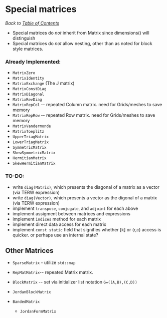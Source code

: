 # Special matrices

_Back to [Table of Contents](README.md)_

* Special matrices do *not* inherit from Matrix since dimensions() will distinguish
* Special matrices do *not* allow nesting, other than as noted for block style matrices.


### Already Implemented:
* `MatrixZero`
* `MatrixIdentity`
* `MatrixExchange` (The J matrix)
* `MatrixConstDiag`
* `MatrixDiagonal`
* `MatrixRevDiag`  
* `MatrixRepCol` -- repeated Column matrix. need for Grids/meshes to save memory
* `MatrixRepRow` -- repeated Row matrix. need for Grids/meshes to save memory
* `MatrixVandermonde`
* `MatrixToeplitz`
* `UpperTriagMatrix`
* `LowerTriagMatrix`
* `SymmetricMatrix`
* `SkewSymmetricMatrix`
* `HermitianMatrix`
* `SkewHermitianMatrix`

### TO-DO:
 
* write `diag(Matrix)`, which presents the diagonal of a matrix as a vector (via TERW expression)
* write `diag(Vector)`, which presents a vector as the digonal of a matrix (via TERW expression)
* implement `transpose`, `conjugate`, and `adjoint` for each above
* implement assigment between matrices and expressions
* implement `indices` method for each matrix
* implement direct data access for each matrix
* implement `const static` field that signifies whether [k] or (r,c) access is quicker. or perhaps use an internal state?

## Other Matrices


* `SparseMatrix` - utilize `std::map`



* `RepMatMatrix`-- repeated Matrix matrix.


* `BlockMatrix` -- set via initializer list notation `G=((A,B),(C,D))`



* `JordanBlockMatrix`
* `BandedMatrix`
   * `JordanFormMatrix`



